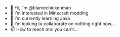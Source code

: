 - 👋 Hi, I’m @blamechickenman
- 👀 I’m interested in Minecraft modding
- 🌱 I’m currently learning Java
- 💞️ I’m looking to collaborate on nothing right now...
- 📫 How to reach me: you can't...

<!---
blamechickenman/blamechickenman is a ✨ special ✨ repository because its `README.md` (this file) appears on your GitHub profile.
You can click the Preview link to take a look at your changes.
--->
